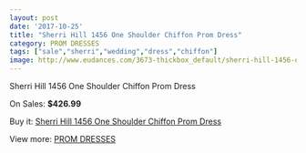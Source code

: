 ```yaml
---
layout: post
date: '2017-10-25'
title: "Sherri Hill 1456 One Shoulder Chiffon Prom Dress"
category: PROM DRESSES
tags: ["sale","sherri","wedding","dress","chiffon"]
image: http://www.eudances.com/3673-thickbox_default/sherri-hill-1456-one-shoulder-chiffon-prom-dress.jpg
---
```

Sherri Hill 1456 One Shoulder Chiffon Prom Dress

On Sales: **$426.99**
<a href="https://www.eudances.com/en/prom-dresses/1228-sherri-hill-1456-one-shoulder-chiffon-prom-dress.html"><amp-img layout="responsive" width="600" height="600" src="//www.eudances.com/3673-thickbox_default/sherri-hill-1456-one-shoulder-chiffon-prom-dress.jpg" alt="Sherri Hill 1456 One Shoulder Chiffon Prom Dress 0" /></a>
<a href="https://www.eudances.com/en/prom-dresses/1228-sherri-hill-1456-one-shoulder-chiffon-prom-dress.html"><amp-img layout="responsive" width="600" height="600" src="//www.eudances.com/3677-thickbox_default/sherri-hill-1456-one-shoulder-chiffon-prom-dress.jpg" alt="Sherri Hill 1456 One Shoulder Chiffon Prom Dress 1" /></a>
<a href="https://www.eudances.com/en/prom-dresses/1228-sherri-hill-1456-one-shoulder-chiffon-prom-dress.html"><amp-img layout="responsive" width="600" height="600" src="//www.eudances.com/3676-thickbox_default/sherri-hill-1456-one-shoulder-chiffon-prom-dress.jpg" alt="Sherri Hill 1456 One Shoulder Chiffon Prom Dress 2" /></a>
<a href="https://www.eudances.com/en/prom-dresses/1228-sherri-hill-1456-one-shoulder-chiffon-prom-dress.html"><amp-img layout="responsive" width="600" height="600" src="//www.eudances.com/3675-thickbox_default/sherri-hill-1456-one-shoulder-chiffon-prom-dress.jpg" alt="Sherri Hill 1456 One Shoulder Chiffon Prom Dress 3" /></a>
<a href="https://www.eudances.com/en/prom-dresses/1228-sherri-hill-1456-one-shoulder-chiffon-prom-dress.html"><amp-img layout="responsive" width="600" height="600" src="//www.eudances.com/3674-thickbox_default/sherri-hill-1456-one-shoulder-chiffon-prom-dress.jpg" alt="Sherri Hill 1456 One Shoulder Chiffon Prom Dress 4" /></a>

Buy it: [Sherri Hill 1456 One Shoulder Chiffon Prom Dress](https://www.eudances.com/en/prom-dresses/1228-sherri-hill-1456-one-shoulder-chiffon-prom-dress.html "Sherri Hill 1456 One Shoulder Chiffon Prom Dress")

View more: [PROM DRESSES](https://www.eudances.com/en/13-prom-dresses "PROM DRESSES")